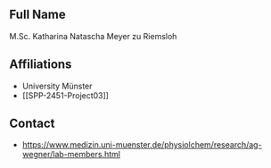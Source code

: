 ## Full Name
M.Sc. Katharina Natascha Meyer zu Riemsloh

## Affiliations
- University Münster
- [[SPP-2451-Project03]]
## Contact
- https://www.medizin.uni-muenster.de/physiolchem/research/ag-wegner/lab-members.html
